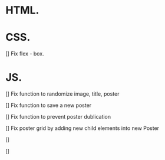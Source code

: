 # HTML.

# CSS.

[] Fix flex - box.

# JS.

[] Fix function to randomize image, title, poster

[] Fix function to save a new poster

[] Fix function to prevent poster dublication

[] Fix poster grid by adding new child elements into new Poster

[]

[]
